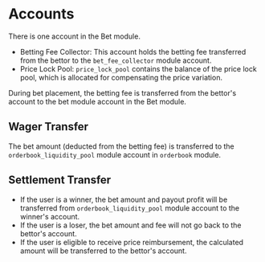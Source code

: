 # **Accounts**

There is one account in the Bet module.

- Betting Fee Collector: This account holds the betting fee transferred from the bettor to the `bet_fee_collector` module account.
- Price Lock Pool: `price_lock_pool` contains the balance of the price lock pool, which is allocated for compensating the price variation.

During bet placement, the betting fee is transferred from the bettor's account to the bet module account in the Bet module.

## Wager Transfer

The bet amount (deducted from the betting fee) is transferred to the `orderbook_liquidity_pool` module account in `orderbook` module.

## Settlement Transfer

- If the user is a winner, the bet amount and payout profit will be transferred from `orderbook_liquidity_pool` module account to the winner's account.
- If the user is a loser, the bet amount and fee will not go back to the bettor's account.
- If the user is eligible to receive price reimbursement, the calculated amount will be transferred to the bettor's account.
